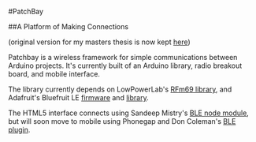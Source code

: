 #PatchBay

##A Platform of Making Connections

(original version for my masters thesis is now kept [here](https://github.com/andysigler/patchbay-thesis-2014))

Patchbay is a wireless framework for simple communications between Arduino projects. It's currently built of an Arduino library, radio breakout board, and mobile interface.

The library currently depends on LowPowerLab's [RFm69 library](https://github.com/lowpowerlab/rfm69), and Adafruit's Bluefruit LE [firmware](https://github.com/adafruit/Adafruit_BluefruitLE_Firmware) and [library](https://github.com/adafruit/Adafruit_BluefruitLE_nRF51).

The HTML5 interface connects using Sandeep Mistry's [BLE node module](https://github.com/sandeepmistry/noble), but will soon move to mobile using Phonegap and Don Coleman's [BLE plugin](https://github.com/don/cordova-plugin-ble-central).